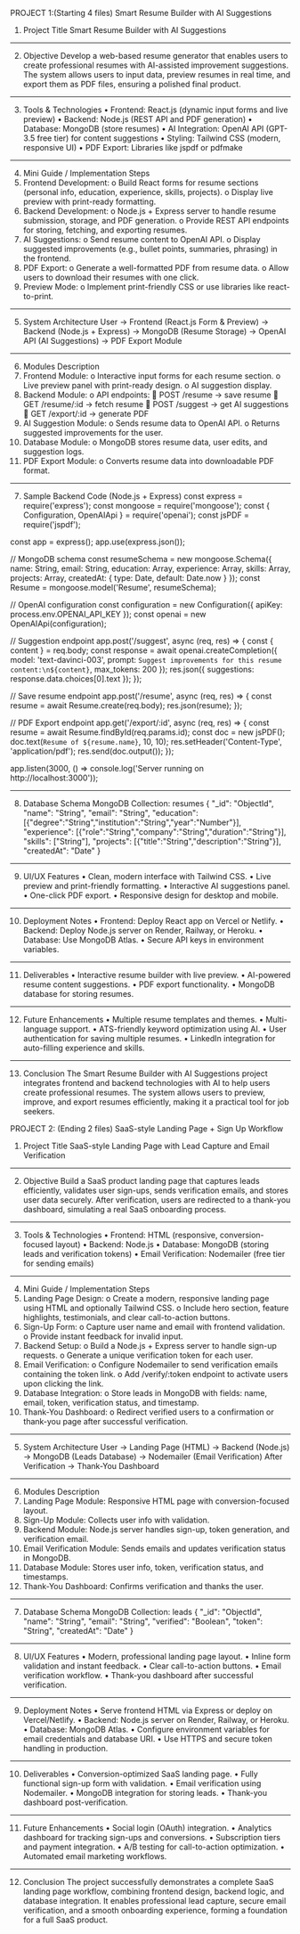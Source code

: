 PROJECT 1:(Starting 4 files)
Smart Resume Builder with AI Suggestions
1. Project Title
Smart Resume Builder with AI Suggestions
________________________________________
2. Objective
Develop a web-based resume generator that enables users to create professional resumes with AI-assisted improvement suggestions. The system allows users to input data, preview resumes in real time, and export them as PDF files, ensuring a polished final product.
________________________________________
3. Tools & Technologies
•	Frontend: React.js (dynamic input forms and live preview)
•	Backend: Node.js (REST API and PDF generation)
•	Database: MongoDB (store resumes)
•	AI Integration: OpenAI API (GPT-3.5 free tier) for content suggestions
•	Styling: Tailwind CSS (modern, responsive UI)
•	PDF Export: Libraries like jspdf or pdfmake
________________________________________
4. Mini Guide / Implementation Steps
1.	Frontend Development:
o	Build React forms for resume sections (personal info, education, experience, skills, projects).
o	Display live preview with print-ready formatting.
2.	Backend Development:
o	Node.js + Express server to handle resume submission, storage, and PDF generation.
o	Provide REST API endpoints for storing, fetching, and exporting resumes.
3.	AI Suggestions:
o	Send resume content to OpenAI API.
o	Display suggested improvements (e.g., bullet points, summaries, phrasing) in the frontend.
4.	PDF Export:
o	Generate a well-formatted PDF from resume data.
o	Allow users to download their resumes with one click.
5.	Preview Mode:
o	Implement print-friendly CSS or use libraries like react-to-print.
________________________________________
5. System Architecture
User -> Frontend (React.js Form & Preview)
       -> Backend (Node.js + Express)
           -> MongoDB (Resume Storage)
           -> OpenAI API (AI Suggestions)
       -> PDF Export Module
________________________________________
6. Modules Description
1.	Frontend Module:
o	Interactive input forms for each resume section.
o	Live preview panel with print-ready design.
o	AI suggestion display.
2.	Backend Module:
o	API endpoints:
	POST /resume → save resume
	GET /resume/:id → fetch resume
	POST /suggest → get AI suggestions
	GET /export/:id → generate PDF
3.	AI Suggestion Module:
o	Sends resume data to OpenAI API.
o	Returns suggested improvements for the user.
4.	Database Module:
o	MongoDB stores resume data, user edits, and suggestion logs.
5.	PDF Export Module:
o	Converts resume data into downloadable PDF format.
________________________________________
7. Sample Backend Code (Node.js + Express)
const express = require('express');
const mongoose = require('mongoose');
const { Configuration, OpenAIApi } = require('openai');
const jsPDF = require('jspdf');

const app = express();
app.use(express.json());

// MongoDB schema
const resumeSchema = new mongoose.Schema({
  name: String,
  email: String,
  education: Array,
  experience: Array,
  skills: Array,
  projects: Array,
  createdAt: { type: Date, default: Date.now }
});
const Resume = mongoose.model('Resume', resumeSchema);

// OpenAI configuration
const configuration = new Configuration({ apiKey: process.env.OPENAI_API_KEY });
const openai = new OpenAIApi(configuration);

// Suggestion endpoint
app.post('/suggest', async (req, res) => {
  const { content } = req.body;
  const response = await openai.createCompletion({
    model: 'text-davinci-003',
    prompt: `Suggest improvements for this resume content:\n${content}`,
    max_tokens: 200
  });
  res.json({ suggestions: response.data.choices[0].text });
});

// Save resume endpoint
app.post('/resume', async (req, res) => {
  const resume = await Resume.create(req.body);
  res.json(resume);
});

// PDF Export endpoint
app.get('/export/:id', async (req, res) => {
  const resume = await Resume.findById(req.params.id);
  const doc = new jsPDF();
  doc.text(`Resume of ${resume.name}`, 10, 10);
  res.setHeader('Content-Type', 'application/pdf');
  res.send(doc.output());
});

app.listen(3000, () => console.log('Server running on http://localhost:3000'));
________________________________________
8. Database Schema
MongoDB Collection: resumes
{
  "_id": "ObjectId",
  "name": "String",
  "email": "String",
  "education": [{"degree":"String","institution":"String","year":"Number"}],
  "experience": [{"role":"String","company":"String","duration":"String"}],
  "skills": ["String"],
  "projects": [{"title":"String","description":"String"}],
  "createdAt": "Date"
}
________________________________________
9. UI/UX Features
•	Clean, modern interface with Tailwind CSS.
•	Live preview and print-friendly formatting.
•	Interactive AI suggestions panel.
•	One-click PDF export.
•	Responsive design for desktop and mobile.
________________________________________
10. Deployment Notes
•	Frontend: Deploy React app on Vercel or Netlify.
•	Backend: Deploy Node.js server on Render, Railway, or Heroku.
•	Database: Use MongoDB Atlas.
•	Secure API keys in environment variables.
________________________________________
11. Deliverables
•	Interactive resume builder with live preview.
•	AI-powered resume content suggestions.
•	PDF export functionality.
•	MongoDB database for storing resumes.
________________________________________
12. Future Enhancements
•	Multiple resume templates and themes.
•	Multi-language support.
•	ATS-friendly keyword optimization using AI.
•	User authentication for saving multiple resumes.
•	LinkedIn integration for auto-filling experience and skills.
________________________________________
13. Conclusion
The Smart Resume Builder with AI Suggestions project integrates frontend and backend technologies with AI to help users create professional resumes. The system allows users to preview, improve, and export resumes efficiently, making it a practical tool for job seekers.

PROJECT 2: (Ending 2 files)
SaaS-style Landing Page + Sign Up Workflow
1. Project Title
SaaS-style Landing Page with Lead Capture and Email Verification
________________________________________
2. Objective
Build a SaaS product landing page that captures leads efficiently, validates user sign-ups, sends verification emails, and stores user data securely. After verification, users are redirected to a thank-you dashboard, simulating a real SaaS onboarding process.
________________________________________
3. Tools & Technologies
•	Frontend: HTML (responsive, conversion-focused layout)
•	Backend: Node.js
•	Database: MongoDB (storing leads and verification tokens)
•	Email Verification: Nodemailer (free tier for sending emails)
________________________________________
4. Mini Guide / Implementation Steps
1.	Landing Page Design:
o	Create a modern, responsive landing page using HTML and optionally Tailwind CSS.
o	Include hero section, feature highlights, testimonials, and clear call-to-action buttons.
2.	Sign-Up Form:
o	Capture user name and email with frontend validation.
o	Provide instant feedback for invalid input.
3.	Backend Setup:
o	Build a Node.js + Express server to handle sign-up requests.
o	Generate a unique verification token for each user.
4.	Email Verification:
o	Configure Nodemailer to send verification emails containing the token link.
o	Add /verify/:token endpoint to activate users upon clicking the link.
5.	Database Integration:
o	Store leads in MongoDB with fields: name, email, token, verification status, and timestamp.
6.	Thank-You Dashboard:
o	Redirect verified users to a confirmation or thank-you page after successful verification.
________________________________________
5. System Architecture
User -> Landing Page (HTML) -> Backend (Node.js)
                               \
                                -> MongoDB (Leads Database)
                                -> Nodemailer (Email Verification)
After Verification -> Thank-You Dashboard
________________________________________
6. Modules Description
1.	Landing Page Module: Responsive HTML page with conversion-focused layout.
2.	Sign-Up Module: Collects user info with validation.
3.	Backend Module: Node.js server handles sign-up, token generation, and verification email.
4.	Email Verification Module: Sends emails and updates verification status in MongoDB.
5.	Database Module: Stores user info, token, verification status, and timestamps.
6.	Thank-You Dashboard: Confirms verification and thanks the user.
________________________________________
7. Database Schema
MongoDB Collection: leads
{
  "_id": "ObjectId",
  "name": "String",
  "email": "String",
  "verified": "Boolean",
  "token": "String",
  "createdAt": "Date"
}
________________________________________
8. UI/UX Features
•	Modern, professional landing page layout.
•	Inline form validation and instant feedback.
•	Clear call-to-action buttons.
•	Email verification workflow.
•	Thank-you dashboard after successful verification.
________________________________________
9. Deployment Notes
•	Serve frontend HTML via Express or deploy on Vercel/Netlify.
•	Backend: Node.js server on Render, Railway, or Heroku.
•	Database: MongoDB Atlas.
•	Configure environment variables for email credentials and database URI.
•	Use HTTPS and secure token handling in production.
________________________________________
10. Deliverables
•	Conversion-optimized SaaS landing page.
•	Fully functional sign-up form with validation.
•	Email verification using Nodemailer.
•	MongoDB integration for storing leads.
•	Thank-you dashboard post-verification.
________________________________________
11. Future Enhancements
•	Social login (OAuth) integration.
•	Analytics dashboard for tracking sign-ups and conversions.
•	Subscription tiers and payment integration.
•	A/B testing for call-to-action optimization.
•	Automated email marketing workflows.
________________________________________
12. Conclusion
The project successfully demonstrates a complete SaaS landing page workflow, combining frontend design, backend logic, and database integration. It enables professional lead capture, secure email verification, and a smooth onboarding experience, forming a foundation for a full SaaS product.
